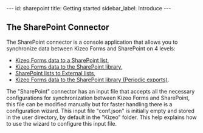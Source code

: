 <head>
    <meta name="robots" content="noindex">
</head>
---
id: sharepoint
title: Getting started
sidebar_label: Introduce
---

## The SharePoint Connector

The SharePoint connector is a console application that allows you to synchronize data between Kizeo
Forms and SharePoint on 4 levels:
- [Kizeo Forms data to a SharePoint list](sp-update-list.md),
- [Kizeo Forms data to the SharePoint library](sp-upload-files.md),
- [SharePoint lists to External lists](sp-update-kf-list.md),
- [Kizeo Forms data to the SharePoint library (Periodic exports)](sp-sheduled.md).

The "SharePoint" connector has an input file that accepts all the necessary configurations
for synchronization between Kizeo Forms and SharePoint, this file can be modified manually but for
faster handling there is a configuration wizard.
This input file "conf.json" is initially empty and stored in the user directory, by default in the "Kizeo" folder.
This help explains how to use the wizard to configure this input file.